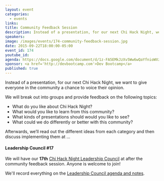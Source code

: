 ```yaml
---
layout: event
categories: 
  - events
links:
title: Community Feedback Session
description: Instead of a presentation, for our next Chi Hack Night, we want to give everyone in the community a chance to voice their opinion. We will break out into groups and provide feedback on four topics.
speakers:
image: /images/events/174-community-feedback-session.jpg
date: 2015-09-22T18:00:00-05:00
event_id: 174
youtube_id: 
agenda: https://docs.google.com/document/d/1z-FA5EMkJzXv5Ww6wQaYfnioWVz0tYCndSeAAg200Bs/edit#
sponsor: <a href='http://devbootcamp.com'>Dev Bootcamp</a>
published: true
---
```


Instead of a presentation, for our next Chi Hack Night, we want to give everyone in the community a chance to voice their opinion.

We will break out into groups and provide feedback on the following topics:

* What do you like about Chi Hack Night?
* What would you like to learn from this community? 
* What kinds of presentations should would you like to see?
* What could we do differently or better with this community?

Afterwards, we’ll read out the different ideas from each category and then discuss implementing them at …

#### Leadership Council #17

We will have our **17th** [Chi Hack Night Leadership Council](http://chihacknight.org/leadership-council.html) at after the community feedback session. Anyone is welcome to join! 

We'll record everything on the [Leadership Council agenda and notes](https://docs.google.com/document/d/1mlVH4e17v3tBMW5WCrMejKjGr5TPyVrVvpiungpuuQ8/edit#).